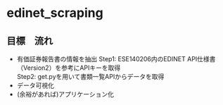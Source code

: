 # edinet_scraping
## 目標　流れ
* 有価証券報告書の情報を抽出
  Step1: ESE140206内のEDINET API仕様書（Version2）を参考にAPIキーを取得  
  Step2: get.pyを用いて書類一覧APIからデータを取得  
* データ可視化
* (余裕があれば)アプリケーション化
